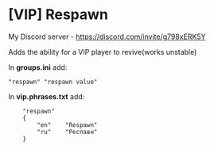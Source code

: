 # [VIP] Respawn
My Discord server - https://discord.com/invite/g798xERK5Y

Adds the ability for a VIP player to revive(works unstable)

In **groups.ini** add:
```
"respawn" "respawn value"
```

In **vip.phrases.txt** add:
```
	"respawn"
	{
		"en"	"Respawn"
		"ru"	"Респавн"
	}
```